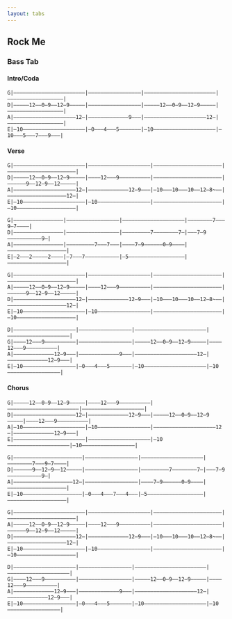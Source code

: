 ```yaml
---
layout: tabs
---
```


Rock Me
-------

### Bass Tab ###

#### Intro/Coda ####

    G|———————————————————————|—————————————————|———————————————————————|——————————————————|
    D|—————12——0—9——12—9—————|—————————————————|—————12——0—9——12—9—————|——————————————————|
    A|————————————————————12—|—————————————9———|————————————————————12—|——————————————————|
    E|—10————————————————————|—0———4———5———————|—10————————————————————|—10———5———7———9———|

#### Verse ####

    G|———————————————————————|————————————————————|——————————————————————|——————————————————————|
    D|—————12——0—9——12—9—————|————12———9——————————|——————————————————————|——————9——12—9——12—————|
    A|————————————————————12—|—————————————12—9———|—10———10———10——12—8~——|———————————————————12—|
    E|—10————————————————————|—10—————————————————|——————————————————————|—10———————————————————|

    G|————————————————|—————————————————|————————————————————|————————7———9—7————|
    D|————————————————|—————————————————|—————————7————————7—|———7—9———————————9—|
    A|————————————————|—————————7———7———|————7—9——————0—9————|———————————————————|
    E|—2———2—————2————|—7———7———————————|—5——————————————————|———————————————————|

    G|———————————————————————|————————————————————|——————————————————————|——————————————————————|
    A|—————12——0—9——12—9—————|————12———9——————————|——————————————————————|——————9——12—9——12—————|
    D|————————————————————12—|—————————————12—9———|—10———10———10——12—8~——|———————————————————12—|
    E|—10————————————————————|—10—————————————————|——————————————————————|—10———————————————————|

    D|————————————————————|—————————————————|———————————————————————|————————————————————|
    G|————12———9——————————|—————————————————|—————12——0—9——12—9—————|————12———9——————————|
    A|—————————————12—9———|—————————————9———|————————————————————12—|—————————————12—9———|
    E|—10—————————————————|—0———4———5———————|—10————————————————————|—10—————————————————|

#### Chorus ####

    G|—————12——0—9——12—9—————|————12———9——————————|———————————————————————|————————————————————|
    D|————————————————————12—|—————————————12—9———|—————12——0—9——12—9—————|————12———9——————————|
    A|—10————————————————————|—10—————————————————|————————————————————12—|—————————————12—9———|
    E|———————————————————————|————————————————————|—10————————————————————|—10—————————————————|

    G|——————————————————————|—————————————————|————————————————————|————————7———9—7————|
    D|——————9——12—9——12—————|—————————————————|—————————7————————7—|———7—9———————————9—|
    A|———————————————————12—|—————————————————|————7—9——————0—9————|———————————————————|
    E|—10———————————————————|—0———4———7———4———|—5——————————————————|———————————————————|

    G|———————————————————————|————————————————————|——————————————————————|——————————————————————|
    A|—————12——0—9——12—9—————|————12———9——————————|——————————————————————|——————9——12—9——12—————|
    D|————————————————————12—|—————————————12—9———|—10———10———10——12—8~——|———————————————————12—|
    E|—10————————————————————|—10—————————————————|——————————————————————|—10———————————————————|

    D|————————————————————|—————————————————|———————————————————————|————————————————————|
    G|————12———9——————————|—————————————————|—————12——0—9——12—9—————|————12———9——————————|
    A|—————————————12—9———|—————————————9———|————————————————————12—|—————————————12—9———|
    E|—10—————————————————|—0———4———5———————|—10————————————————————|—10—————————————————|
